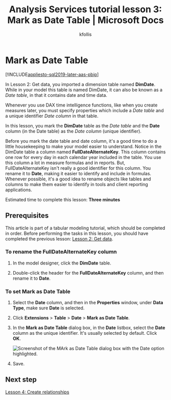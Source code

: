 ﻿---
title: "Analysis Services tutorial lesson 3: Mark as Date Table | Microsoft Docs"
description: Learn how to mark a table as a Date Table for an Analysis Services tabular model project.
ms.date: 02/20/2020
ms.service: analysis-services
ms.custom: tabular-models
ms.topic: tutorial
ms.author: kfollis
ms.reviewer: kfollis
author: kfollis
---
# Mark as Date Table

[!INCLUDE[appliesto-sql2019-later-aas-pbip](../includes/appliesto-sql2019-later-aas-pbip.md)]

In Lesson 2: Get data, you imported a dimension table named **DimDate**. While in your model this table is named DimDate, it can also be known as a *Date table*, in that it contains date and time data.  
  
Whenever you use DAX time intelligence functions, like when you create measures later, you must specify properties which include a *Date table* and a unique identifier *Date column* in that table.
  
In this lesson, you mark the **DimDate** table as the *Date table* and the **Date** column (in the Date table) as the *Date column* (unique identifier).  

Before you mark the date table and date column, it's a good time to do a little housekeeping to make your model easier to understand. Notice in the DimDate table a column named **FullDateAlternateKey**. This column contains one row for every day in each calendar year included in the table. You use this column a lot in measure formulas and in reports. But, FullDateAlternateKey isn't really a good identifier for this column. You rename it to **Date**, making it easier to identify and include in formulas. Whenever possible, it's a good idea to rename objects like tables and columns to make them easier to identify in tools and client reporting applications. 
  
Estimated time to complete this lesson: **Three minutes**  
  
## Prerequisites  

This article is part of a tabular modeling tutorial, which should be completed in order. Before performing the tasks in this lesson, you should have completed the previous lesson: [Lesson 2: Get data](../tutorial-tabular-1400/as-lesson-2-get-data.md). 

### To rename the FullDateAlternateKey column

1.  In the model designer, click the **DimDate** table.

2.  Double-click the header for the **FullDateAlternateKey** column, and then rename it to **Date**.

  
### To set Mark as Date Table  
  
1.  Select the **Date** column, and then in the **Properties** window, under **Data Type**, make sure  **Date** is selected.  
  
2.  Click **Extensions** > **Table** > **Date** > **Mark as Date Table**.  
  
3.  In the **Mark as Date Table** dialog box, in the **Date** listbox, select the **Date** column as the unique identifier. It's usually selected by default. Click **OK**. 

    ![Screenshot of the MArk as Date Table dialog box with the Date option highlighted.](../tutorial-tabular-1400/media/as-lesson3-date-table.png)
  
4. Save.

## Next step

[Lesson 4: Create relationships](../tutorial-tabular-1400/as-lesson-4-create-relationships.md)